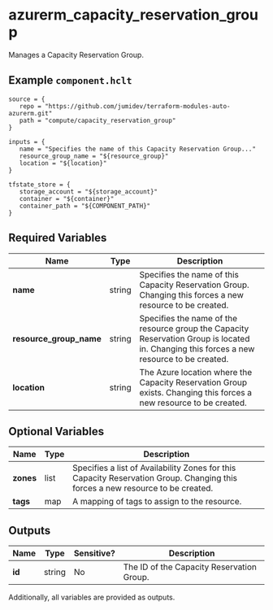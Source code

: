 # azurerm_capacity_reservation_group

Manages a Capacity Reservation Group.

## Example `component.hclt`

```hcl
source = {
   repo = "https://github.com/jumidev/terraform-modules-auto-azurerm.git"   
   path = "compute/capacity_reservation_group"   
}

inputs = {
   name = "Specifies the name of this Capacity Reservation Group..."   
   resource_group_name = "${resource_group}"   
   location = "${location}"   
}

tfstate_store = {
   storage_account = "${storage_account}"   
   container = "${container}"   
   container_path = "${COMPONENT_PATH}"   
}

```

## Required Variables

| Name | Type |  Description |
| ---- | --------- |  ----------- |
| **name** | string |  Specifies the name of this Capacity Reservation Group. Changing this forces a new resource to be created. | 
| **resource_group_name** | string |  Specifies the name of the resource group the Capacity Reservation Group is located in. Changing this forces a new resource to be created. | 
| **location** | string |  The Azure location where the Capacity Reservation Group exists. Changing this forces a new resource to be created. | 

## Optional Variables

| Name | Type |  Description |
| ---- | --------- |  ----------- |
| **zones** | list |  Specifies a list of Availability Zones for this Capacity Reservation Group. Changing this forces a new resource to be created. | 
| **tags** | map |  A mapping of tags to assign to the resource. | 



## Outputs

| Name | Type | Sensitive? | Description |
| ---- | ---- | --------- | --------- |
| **id** | string | No  | The ID of the Capacity Reservation Group. | 

Additionally, all variables are provided as outputs.
